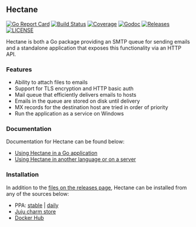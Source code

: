 ## Hectane

[![Go Report Card](https://goreportcard.com/badge/github.com/lcd1232/hectane)](https://goreportcard.com/report/github.com/lcd1232/hectane)
[![Build Status](https://img.shields.io/github/workflow/status/lcd1232/hectane/test)](https://github.com/lcd1232/hectane/actions)
[![Coverage](https://img.shields.io/codecov/c/github/lcd1232/hectane)](https://codecov.io/gh/lcd1232/hectane)
[![Godoc](http://img.shields.io/badge/go-documentation-blue.svg)](https://pkg.go.dev/github.com/lcd1232/hectane)
[![Releases](https://img.shields.io/github/v/tag/lcd1232/hectane.svg)](https://github.com/lcd1232/hectane/releases)
[![LICENSE](https://img.shields.io/github/license/lcd1232/hectane.svg)](https://github.com/lcd1232/hectane/blob/master/LICENSE)

Hectane is both a Go package providing an SMTP queue for sending emails and a standalone application that exposes this functionality via an HTTP API.

### Features

- Ability to attach files to emails
- Support for TLS encryption and HTTP basic auth
- Mail queue that efficiently delivers emails to hosts
- Emails in the queue are stored on disk until delivery
- MX records for the destination host are tried in order of priority
- Run the application as a service on Windows

### Documentation

Documentation for Hectane can be found below:

- [Using Hectane in a Go application](https://github.com/hectane/hectane/wiki/Hectane%20Package)
- [Using Hectane in another language or on a server](https://github.com/hectane/hectane/wiki/Hectane%20Daemon)

### Installation

In addition to the [files on the releases page](https://github.com/hectane/hectane/releases), Hectane can be installed from any of the sources below:

- PPA: [stable](https://launchpad.net/~hectane/+archive/ubuntu/hectane) | [daily](https://launchpad.net/~hectane/+archive/ubuntu/hectane-dev)
- [Juju charm store](https://jujucharms.com/hectane/)
- [Docker Hub](https://hub.docker.com/r/hectane/hectane/)
